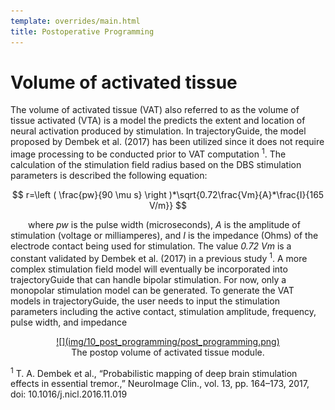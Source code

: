 ```yaml
---
template: overrides/main.html
title: Postoperative Programming
---
```


# Volume of activated tissue

The volume of activated tissue (VAT) also referred to as the volume of tissue activated (VTA) is a model the predicts the extent and location of neural activation produced by stimulation. In trajectoryGuide, the model proposed by Dembek et al. (2017) has been utilized since it does not require image processing to be conducted prior to VAT computation <sup>1</sup>. The calculation of the stimulation field radius based on the DBS stimulation parameters is described the following equation:

$$
r=\left ( \frac{pw}{90 \mu s} \right )*\sqrt{0.72\frac{Vm}{A}*\frac{I}{165 V/m}}
$$

&emsp;&emsp;where *pw* is the pulse width (microseconds), *A* is the amplitude of stimulation (voltage or milliamperes), and *I* is the impedance (Ohms) of the electrode contact being used for stimulation. The value *0.72 Vm* is a constant validated by Dembek et al. (2017) in a previous study <sup>1</sup>. A more complex stimulation field model will eventually be incorporated into trajectoryGuide that can handle bipolar stimulation. For now, only a monopolar stimulation model can be generated. To generate the VAT models in trajectoryGuide, the user needs to input the stimulation parameters including the active contact, stimulation amplitude, frequency, pulse width, and impedance

<center>
    <figure>
    	<a href="img/10_post_programming/post_programming.png" target="_blank" alt="post_programming" >![](img/10_post_programming/post_programming.png)</a>
        <figcaption>The postop volume of activated tissue module.</figcaption>
    </figure>
</center>

<sup>1</sup> T. A. Dembek et al., “Probabilistic mapping of deep brain stimulation effects in essential tremor.,” NeuroImage Clin., vol. 13, pp. 164–173, 2017, doi: 10.1016/j.nicl.2016.11.019